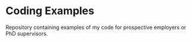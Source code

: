 # Coding Examples
Repository containing examples of my code for prospective employers or PhD supervisors.
